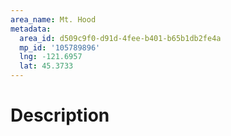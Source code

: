 ```yaml
---
area_name: Mt. Hood
metadata:
  area_id: d509c9f0-d91d-4fee-b401-b65b1db2fe4a
  mp_id: '105789896'
  lng: -121.6957
  lat: 45.3733
---
```

# Description
